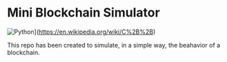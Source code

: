 # Mini Blockchain Simulator

![Python](https://img.shields.io/badge/language-Python-%23f34b7d.svg?style=plastic)](https://en.wikipedia.org/wiki/C%2B%2B)

This repo has been created to simulate, in a simple way, the beahavior of a blockchain.
